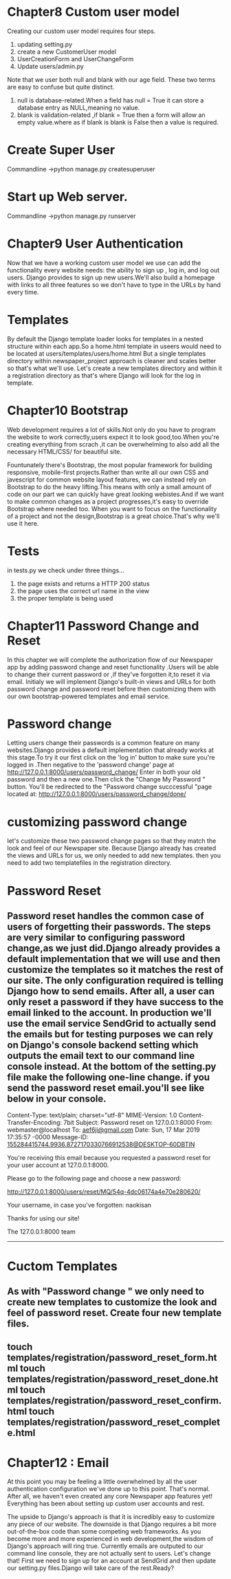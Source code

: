 # Chapter8 Custom user model

Creating our custom user model requires four steps.
1. updating setting.py
2. create a new CustomerUser model
3. UserCreationForm and UserChangeForm
4. Update users/admin.py

Note that we user both null and blank with our age field.
These two terms are easy to confuse but quite distinct.
1. null is database-related.When a field has null = True it can store a database entry as NULL,meaning no value.
2. blank is validation-related ,if blank = True then a form will allow an empty value.where as if blank is blank is False then a value is required.


# Create Super User
Commandline
->python manage.py createsuperuser

# Start up Web server.
Commandline
->python manage.py runserver


# Chapter9 User Authentication
Now that we have a working custom user model we use can add the functionality every website needs: the ability to sign up , log in, and log out users. Django provides to sign up new users.We'll also build a homepage with links to all three features so we don't have to type in the URLs by hand every time.

# Templates
By default the Django template loader looks for templates in a nested structure within each app.So a home.html  template in useers would need to be located at users/templates/users/home.html But a single templates directory within newspaper_project approach is cleaner and scales better so that's what we'll use.
Let's create a new templates directory and within it a registration directory as that's where Django will look for the log in template.



# Chapter10 Bootstrap
Web development requires a lot of skills.Not only do you have to program the website to work correctly,users expect it to look good,too.When you're creating everything from scrach ,it can be overwhelming to also add all the necessary HTML/CSS/ for beautiful site.

Fountunately there's Bootstrap, the most popular framework for building responsive, mobile-first projects.Rather than write all our own CSS and javescript for common website layout features, we can instead rely on Bootstrap to do the heavy lifting.This means with only a small amount of code on our part we can quickly have great looking webistes.And if we want to make common changes as a project progresses,it's easy to override Bootstrap where needed too.
When you want to focus on the functionality of a project and not the design,Bootstrap is a great choice.That's why we'll use it here.

# Tests
in tests.py we check under three things...
1. the page exists and returns a HTTP 200 status
2. the page uses the correct url name in the view
3. the proper template is being used



# Chapter11 Password Change and Reset
In this chapter we will complete the authorization flow of our Newspaper app by adding password change and reset functionality .Users will be able to change their current password or ,if they've forgotten it,to reset it via email.
Initialy we will implement Django's built-in views and URLs for both password change and password reset before then customizing them with our own bootstrap-powered templates and email service.

# Password change
Letting users change their passwords is a common feature on many websites.Django provides a default implementation that already works at this stage.To try it our first click on the 'log in' button to make sure you're logged in .Then negative to the 'password change' page at http://127.0.0.1:8000/users/password_change/
Enter in both your old password and then a new one.Then click the "Change My Password " button.
You'll be redirected to the "Password change succcessful "page located at:
 http://127.0.0.1:8000/users/password_change/done/

# customizing password change
let's customize these two password change pages so that they match the look and feel of our Newspaper site. Because Django already has created the views and URLs for us, we only needed to add new templates.
then you need to add two templatefiles in the registration directory.

# Password Reset
Password reset handles the common case of users of forgetting their passwords. The steps are very similar to configuring password change,as we just did.Django already provides a default implementation that we will use and then customize the templates so it matches the rest of our site.
The only configuration required is telling Django how to send emails.
After all, a user can only reset a password if they have success to the email linked to the account. In production we'll use the email service SendGrid to actually send the emails but for testing purposes we can rely on Django's console backend setting which outputs the email text to our command line console instead.
At the bottom of the setting.py file make the following one-line change.
if you send the password reset email.you'll see like below in your console.
----------------------------------------
Content-Type: text/plain; charset="utf-8"
MIME-Version: 1.0
Content-Transfer-Encoding: 7bit
Subject: Password reset on 127.0.0.1:8000
From: webmaster@localhost
To: aef6ji@gmail.com
Date: Sun, 17 Mar 2019 17:35:57 -0000
Message-ID: <155284415744.9936.8727170330766912538@DESKTOP-60DBTIN>


You're receiving this email because you requested a password reset for your user account at 127.0.0.1:8000.

Please go to the following page and choose a new password:

http://127.0.0.1:8000/users/reset/MQ/54q-4dc06174a4e70e280620/

Your username, in case you've forgotten: naokisan

Thanks for using our site!

The 127.0.0.1:8000 team

-----------------------------------------

# Cuctom Templates
As with "Password change " we only need to create new templates to customize the look and feel of password reset. Create four new template files.
--------------------------------------
touch templates/registration/password_reset_form.html
touch templates/registration/password_reset_done.html
touch templates/registration/password_reset_confirm.html
touch templates/registration/password_reset_complete.html
--------------------------------------


# Chapter12 : Email
At this point you may be feeling a little overwhelmed by all the user authentication configuration
we've done up to this point. That's normal. After all, we haven't even created any  core Newspaper app features yet! Everything has been about setting up custom user accounts and rest.

The upside to Django's approach is that it is incredibly easy to customize any piece of our website. The downside is that Django requires a bit more out-of-the-box code than some competing web frameworks. As you become more and more experienced in web development,the wisdom of Django's approach will ring true.
Currently emails are outputed to our command line console, they are not actually sent to users. Let's change that! First we need to sign up for an account at SendGrid and then update our setting.py files.Django will take care of the rest.Ready?
